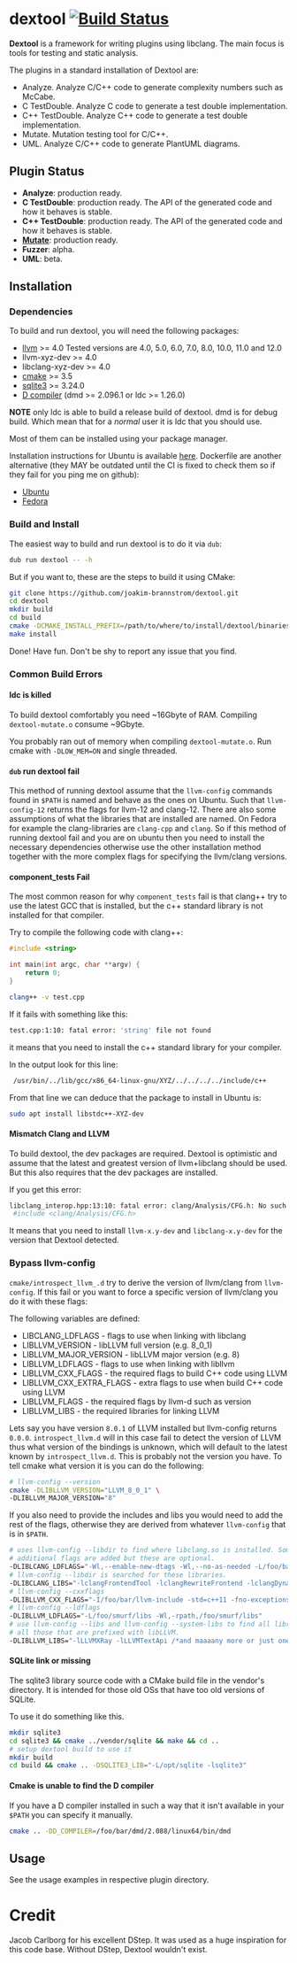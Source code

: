# dextool [![Build Status](https://dev.azure.com/wikodes/wikodes/_apis/build/status/joakim-brannstrom.dextool?branchName=master)](https://dev.azure.com/wikodes/wikodes/_build/latest?definitionId=1&branchName=master)

**Dextool** is a framework for writing plugins using libclang. The main focus
is tools for testing and static analysis.

The plugins in a standard installation of Dextool are:
 - Analyze. Analyze C/C++ code to generate complexity numbers such as McCabe.
 - C TestDouble. Analyze C code to generate a test double implementation.
 - C++ TestDouble. Analyze C++ code to generate a test double implementation.
 - Mutate. Mutation testing tool for C/C++.
 - UML. Analyze C/C++ code to generate PlantUML diagrams.

## Plugin Status

 * **Analyze**: production ready.
 * **C TestDouble**: production ready. The API of the generated code and how it behaves is stable.
 * **C++ TestDouble**: production ready. The API of the generated code and how it behaves is stable.
 * [**Mutate**](plugin/mutate/README.md): production ready.
 * **Fuzzer**: alpha.
 * **UML**: beta.

## Installation

### Dependencies

To build and run dextool, you will need the following packages:

 * [llvm](http://releases.llvm.org/download.html) >= 4.0
   Tested versions are 4.0, 5.0, 6.0, 7.0, 8.0, 10.0, 11.0 and 12.0
 * llvm-xyz-dev >= 4.0
 * libclang-xyz-dev >= 4.0
 * [cmake](https://cmake.org/download) >= 3.5
 * [sqlite3](https://sqlite.org/download.html) >= 3.24.0
 * [D compiler](https://dlang.org/download.html) (dmd >= 2.096.1 or ldc >= 1.26.0)

**NOTE** only ldc is able to build a release build of dextool. dmd is for debug
build. Which mean that for a *normal* user it is ldc that you should use.

Most of them can be installed using your package manager.

Installation instructions for Ubuntu is available [here](doc/install).
Dockerfile are another alternative (they MAY be outdated until the CI is fixed
to check them so if they fail for you ping me on github):

* [Ubuntu](Docker/dextool-ubuntu-focal)
* [Fedora](Docker/dextool-fedora-34)

### Build and Install

The easiest way to build and run dextool is to do it via `dub`:
```sh
dub run dextool -- -h
```

But if you want to, these are the steps to build it using CMake:

```sh
git clone https://github.com/joakim-brannstrom/dextool.git
cd dextool
mkdir build
cd build
cmake -DCMAKE_INSTALL_PREFIX=/path/to/where/to/install/dextool/binaries ..
make install
```

Done! Have fun.
Don't be shy to report any issue that you find.

### Common Build Errors

#### ldc is killed

To build dextool comfortably you need ~16Gbyte of RAM. Compiling
`dextool-mutate.o` consume ~9Gbyte.

You probably ran out of memory when compiling `dextool-mutate.o`. Run cmake
with `-DLOW_MEM=ON` and single threaded.

#### `dub` run dextool fail

This method of running dextool assume that the `llvm-config` commands found in
`$PATH` is named and behave as the ones on Ubuntu. Such that `llvm-config-12`
returns the flags for llvm-12 and clang-12. There are also some assumptions of
what the libraries that are installed are named. On Fedora for example the
clang-libraries are `clang-cpp` and `clang`. So if this method of running
dextool fail and you are on ubuntu then you need to install the necessary
dependencies otherwise use the other installation method together with the more
complex flags for specifying the llvm/clang versions.

#### component_tests Fail

The most common reason for why `component_tests` fail is that clang++ try to
use the latest GCC that is installed, but the c++ standard library is not
installed for that compiler.

Try to compile the following code with clang++:
```c++
#include <string>

int main(int argc, char **argv) {
    return 0;
}
```

```sh
clang++ -v test.cpp
```

If it fails with something like this:
```sh
test.cpp:1:10: fatal error: 'string' file not found
```

it means that you need to install the c++ standard library for your compiler.

In the output look for this line:
```sh
 /usr/bin/../lib/gcc/x86_64-linux-gnu/XYZ/../../../../include/c++
```

From that line we can deduce that the package to install in Ubuntu is:
```sh
sudo apt install libstdc++-XYZ-dev
```

#### Mismatch Clang and LLVM

To build dextool, the dev packages are required. Dextool is optimistic and
assume that the latest and greatest version of llvm+libclang should be used.
But this also requires that the dev packages are installed.

If you get this error:
```sh
libclang_interop.hpp:13:10: fatal error: clang/Analysis/CFG.h: No such file or directory
 #include <clang/Analysis/CFG.h>
```

It means that you need to install `llvm-x.y-dev` and `libclang-x.y-dev` for the
version that Dextool detected.

### Bypass llvm-config

`cmake/introspect_llvm_.d` try to derive the version of llvm/clang from
`llvm-config`. If this fail or you want to force a specific version of
llvm/clang you do it with these flags:

The following variables are defined:
* LIBCLANG_LDFLAGS          - flags to use when linking with libclang
* LIBLLVM_VERSION           - libLLVM full version (e.g. 8_0_1)
* LIBLLVM_MAJOR_VERSION     - libLLVM major version (e.g. 8)
* LIBLLVM_LDFLAGS           - flags to use when linking with libllvm
* LIBLLVM_CXX_FLAGS         - the required flags to build C++ code using LLVM
* LIBLLVM_CXX_EXTRA_FLAGS   - extra flags to use when build C++ code using LLVM
* LIBLLVM_FLAGS             - the required flags by llvm-d such as version
* LIBLLVM_LIBS              - the required libraries for linking LLVM

Lets say you have version `8.0.1` of LLVM installed but llvm-config returns
`0.0.0`. `introspect_llvm.d` will in this case fail to detect the version of
LLVM thus what version of the bindings is unknown, which will default to the
latest known by `introspect_llvm.d`. This is probably not the version you have.
To tell cmake what version it is you can do the following:

```sh
# llvm-config --version
cmake -DLIBLLVM_VERSION="LLVM_8_0_1" \
-DLIBLLVM_MAJOR_VERSION="8"
```

If you also need to provide the includes and libs you would need to add the
rest of the flags, otherwise they are derived from whatever `llvm-config` that
is in `$PATH`.

```sh
# uses llvm-config --libdir to find where libclang.so is installed. Some
# additional flags are added but these are optional.
-DLIBLCANG_LDFLAGS="-Wl,--enable-new-dtags -Wl,--no-as-needed -L/foo/bar/libs -Wl,-rpath,/foo/bar/libs -l:libclang.so.8"
# llvm-config --libdir is searched for these libraries.
-DLIBCLANG_LIBS="-lclangFrontendTool -lclangRewriteFrontend -lclangDynamicASTMatchers -lclangFrontend -lclangASTMatchers -lclangParse -lclangSerialization -lclangRewrite -lclangSema -lclangEdit -lclangAnalysis -lclangAST -lclangLex -lclangBasic -l:libclang.so"
# llvm-config --cxxflags
-DLIBLLVM_CXX_FLAGS="-I/foo/bar/llvm-include -std=c++11 -fno-exceptions -fno-rtti"
# llvm-config --ldflags
-DLIBLLVM_LDFLAGS="-L/foo/smurf/libs -Wl,-rpath,/foo/smurf/libs"
# use llvm-config --libs and llvm-config --system-libs to find all libraries to link with.
# all those that are prefixed with libLLVM.
-DLIBLLVM_LIBS="-lLLVMXRay -lLLVMTextApi /*and maaaany more or just one depending on how you have installed LLVM*/"
```

#### SQLite link or missing

The sqlite3 library source code with a CMake build file in the vendor's
directory. It is intended for those old OSs that have too old versions of
SQLite.

To use it do something like this.
```sh
mkdir sqlite3
cd sqlite3 && cmake ../vendor/sqlite && make && cd ..
# setup dextool build to use it
mkdir build
cd build && cmake .. -DSQLITE3_LIB="-L/opt/sqlite -lsqlite3"
```

#### Cmake is unable to find the D compiler

If you have a D compiler installed in such a way that it isn't available in
your `$PATH` you can specify it manually.

```sh
cmake .. -DD_COMPILER=/foo/bar/dmd/2.088/linux64/bin/dmd
```

## Usage

See the usage examples in respective plugin directory.

# Credit

Jacob Carlborg for his excellent DStep. It was used as a huge inspiration for
this code base. Without DStep, Dextool wouldn't exist.
